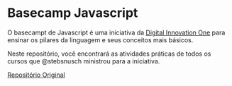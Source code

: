 # Basecamp Javascript

O basecampt de Javascript é uma iniciativa da [Digital Innovation One](https://digitalinnovation.one/) para ensinar os pilares da linguagem e seus conceitos mais básicos.

Neste repositório, você encontrará as atividades práticas de todos os cursos que @stebsnusch ministrou para a iniciativa.

[Repositório Original](https://github.com/stebsnusch/basecamp-javascript)